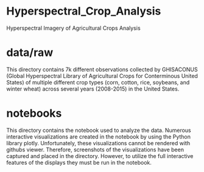 # Hyperspectral_Crop_Analysis
Hyperspectral Imagery of Agricultural Crops Analysis

# data/raw
This directory contains 7k different observations collected by GHISACONUS (Global Hyperspectral Library of Agricultural Crops for Conterminous United States) of multiple different crop types (corn, cotton, rice, soybeans, and winter wheat) across several years (2008-2015) in the United States.

# notebooks
This directory contains the notebook used to analyze the data.  Numerous interactive visualizations are created in the notebook by using the Python library plotly.  Unfortunately, these visualizations cannot be rendered with githubs viewer.  Therefore, screenshots of the visualizations have been captured and placed in the directory.  However, to utilize the full interactive features of the displays they must be run in the notebook.
